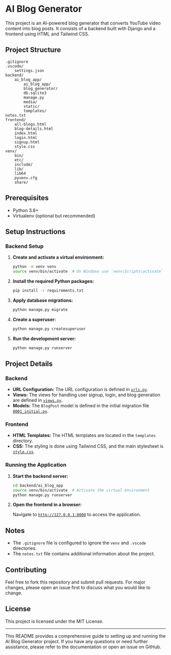 # AI Blog Generator

This project is an AI-powered blog generator that converts YouTube video content into blog posts. It consists of a backend built with Django and a frontend using HTML and Tailwind CSS.

## Project Structure

```
.gitignore
.vscode/
    settings.json
backend/
    ai_blog_app/
        ai_blog_app/
        blog_generator/
        db.sqlite3
        manage.py
        media/
        static/
        templates/
notes.txt
frontend/
    all-blogs.html
    blog-details.html
    index.html
    login.html
    signup.html
    style.css
venv/
    bin/
    etc/
    include/
    lib/
    lib64
    pyvenv.cfg
    share/
```

## Prerequisites

- Python 3.8+
- Virtualenv (optional but recommended)

## Setup Instructions

### Backend Setup

1. **Create and activate a virtual environment:**

   ```sh
   python -m venv venv
   source venv/bin/activate  # On Windows use `venv\Scripts\activate`
   ```

2. **Install the required Python packages:**

   ```sh
   pip install -r requirements.txt
   ```

3. **Apply database migrations:**

   ```sh
   python manage.py migrate
   ```

4. **Create a superuser:**

   ```sh
   python manage.py createsuperuser
   ```

5. **Run the development server:**

   ```sh
   python manage.py runserver
   ```

## Project Details

### Backend

- **URL Configuration:** The URL configuration is defined in [`urls.py`](backend/ai_blog_app/ai_blog_app/urls.py).
- **Views:** The views for handling user signup, login, and blog generation are defined in [`views.py`](backend/ai_blog_app/blog_generator/views.py).
- **Models:** The `BlogPost` model is defined in the initial migration file [`0001_initial.py`](backend/ai_blog_app/blog_generator/migrations/0001_initial.py).

### Frontend

- **HTML Templates:** The HTML templates are located in the `templates` directory.
- **CSS:** The styling is done using Tailwind CSS, and the main stylesheet is [`style.css`](frontend/style.css).

### Running the Application

1. **Start the backend server:**

   ```sh
   cd backend/ai_blog_app
   source venv/bin/activate  # Activate the virtual environment
   python manage.py runserver
   ```

2. **Open the frontend in a browser:**

   Navigate to [`http://127.0.0.1:8000`](http://127.0.0.1:8000) to access the application.

## Notes

- The `.gitignore` file is configured to ignore the `venv` and `.vscode` directories.
- The `notes.txt` file contains additional information about the project.

## Contributing

Feel free to fork this repository and submit pull requests. For major changes, please open an issue first to discuss what you would like to change.

## License

This project is licensed under the MIT License.

---

This README provides a comprehensive guide to setting up and running the AI Blog Generator project. If you have any questions or need further assistance, please refer to the documentation or open an issue on GitHub.
